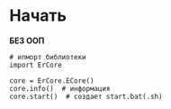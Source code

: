 # Начать

**БЕЗ ООП**
```
# ипморт библиотеки
import ErCore

core = ErCore.ECore()
core.info()  # информация
core.start()  # создает start.bat(.sh)
```
